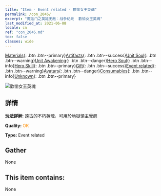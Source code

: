 ```yaml
---
title: "Item - Event related - 歡愉女王英魂"
permalink: /con_2046/
excerpt: "魔法门之英雄无敌：战争纪元  歡愉女王英魂"
last_modified_at: 2021-06-08
locale: cn
ref: "con_2046.md"
toc: false
classes: wide
---
```

 [Materials](/ItemsCN/){: .btn .btn--primary}[Artifacts](/ItemsCN/Artifacts/){: .btn .btn--success}[Unit Soul](/ItemsCN/UnitSoul/){: .btn .btn--warning}[Unit Awakening](/ItemsCN/UnitAwakening/){: .btn .btn--danger}[Hero Soul](/ItemsCN/HeroSoul/){: .btn .btn--info}[Hero Skill](/ItemsCN/HeroSkill/){: .btn .btn--primary}[Gift](/ItemsCN/Gift/){: .btn .btn--success}[Event related](/ItemsCN/Events/){: .btn .btn--warning}[Avatars](/ItemsCN/Avatars/){: .btn .btn--danger}[Consumables](/ItemsCN/Consumables/){: .btn .btn--info}[Unknown](/ItemsCN/Unknown/){: .btn .btn--primary}

 ![歡愉女王英魂](/images/t/juexing_505.png)

## 詳情
 **玩法詳解:** 遠古的不朽英魂，可用於地獄領主覺醒

 **Quality:** <span style="color: #FF8C00">OK</span>

 **Type:** Event related

## Gather

  None

## This item contains:

  None

